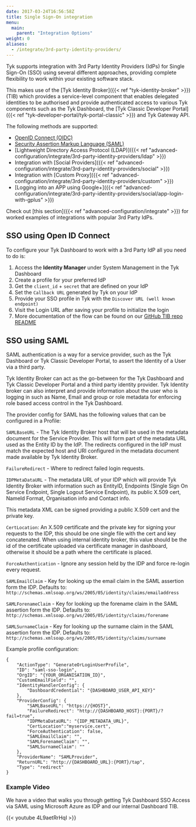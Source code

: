```yaml
---
date: 2017-03-24T16:56:58Z
title: Single Sign-On integration
menu:
  main:
    parent: "Integration Options"
weight: 0
aliases:
  - /integrate/3rd-party-identity-providers/
---
```


Tyk supports integration with 3rd Party Identity Providers (IdPs) for Single Sign-On (SSO) using several different approaches, providing complete flexibility to work within your existing software stack.

This makes use of the [Tyk Identity Broker]({{< ref "tyk-identity-broker" >}}) (TIB) which provides a service-level component that enables delegated identities to be authorised and provide authenticated access to various Tyk components such as the Tyk Dashboard, the [Tyk Classic Developer Portal]({{< ref "tyk-developer-portal/tyk-portal-classic" >}}) and Tyk Gateway API.

The following methods are supported:
- [OpenID Connect (OIDC)](#sso-using-open-id-connect)
- [Security Assertion Markup Language (SAML)](#sso-using-saml)
- [Lightweight Directory Access Protocol (LDAP)]({{< ref "advanced-configuration/integrate/3rd-party-identity-providers/ldap" >}})
- Integration with [Social Providers]({{< ref "advanced-configuration/integrate/3rd-party-identity-providers/social" >}})
- Integration with [Custom Proxy]({{< ref "advanced-configuration/integrate/3rd-party-identity-providers/custom" >}})
- [Logging into an APP using Google+]({{< ref "advanced-configuration/integrate/3rd-party-identity-providers/social/app-login-with-gplus" >}})

Check out [this section]({{< ref "advanced-configuration/integrate" >}}) for worked examples of integrations with popular 3rd Party IdPs.

## SSO using Open ID Connect

To configure your Tyk Dashboard to work with a 3rd Party IdP all you need to do is:

1. Access the **Identity Manager** under System Management in the Tyk Dashboard
2. Create a profile for your preferred IdP
3. Get the `client_id` + `secret` that are defined on your IdP
4. Set the `Callback URL` generated by Tyk on your IdP
5. Provide your SSO profile in Tyk with the `Discover URL (well known endpoint)`
6. Visit the Login URL after saving your profile to initialize the login
7. More documentation of the flow can be found on our [GitHub TIB repo README](https://github.com/TykTechnologies/tyk-identity-broker)

## SSO using SAML

SAML authentication is a way for a service provider, such as the Tyk Dashboard or Tyk Classic Developer Portal, to assert the Identity of a User via a third party.

Tyk Identity Broker can act as the go-between for the Tyk Dashboard and Tyk Classic Developer Portal and a third party identity provider. Tyk Identity broker can also interpret and provide information about the user who is logging in such as Name, Email and group or role metadata for enforcing role based access control in the Tyk Dashboard.

The provider config for SAML has the following values that can be configured in a Profile:

`SAMLBaseURL` - The Tyk Identity Broker host that will be used in the metadata document for the Service Provider. This will form part of the metadata URL used as the Entity ID by the IdP. The redirects configured in the IdP must match the expected host and URI configured in the metadata document made available by Tyk Identity Broker.

`FailureRedirect` - Where to redirect failed login requests.

`IDPMetaDataURL` - The metadata URL of your IDP which will provide Tyk Identity Broker with information such as EntityID, Endpoints (Single Sign On Service Endpoint, Single Logout Service Endpoint), its public X.509 cert, NameId Format, Organisation info and Contact info.

This metadata XML can be signed providing a public X.509 cert and the private key.     

`CertLocation`: An X.509 certificate and the private key for signing your requests to the IDP, this should be one single file with the cert and key concatenated. When using internal identity broker, this value should be the id of the certificate uploaded via certificate manager in dashboard, otherwise it should be a path where the certificate is placed.

`ForceAuthentication` - Ignore any session held by the IDP and force re-login every request.

`SAMLEmailClaim` - Key for looking up the email claim in the SAML assertion form the IDP. Defaults to: `http://schemas.xmlsoap.org/ws/2005/05/identity/claims/emailaddress`

`SAMLForenameClaim` - Key for looking up the forename claim in the SAML assertion form the IDP. Defaults to: `http://schemas.xmlsoap.org/ws/2005/05/identity/claims/forename`

`SAMLSurnameClaim` - Key for looking up the surname claim in the SAML assertion form the IDP. Defaults to: `http://schemas.xmlsoap.org/ws/2005/05/identity/claims/surname`

Example profile configuration:

```
{
    "ActionType": "GenerateOrLoginUserProfile",
    "ID": "saml-sso-login",
    "OrgID": "{YOUR_ORGANISATION_ID}",
    "CustomEmailField": "",
    "IdentityHandlerConfig": {
        "DashboardCredential": "{DASHBOARD_USER_API_KEY}"
    },
    "ProviderConfig": {
        "SAMLBaseURL": "https://{HOST}",
        "FailureRedirect": "http://{DASHBOARD_HOST}:{PORT}/?fail=true",
        "IDPMetaDataURL": "{IDP_METADATA_URL}",
        "CertLocation":"myservice.cert",
        "ForceAuthentication": false,
        "SAMLEmailClaim": "",
        "SAMLForenameClaim": "",
        "SAMLSurnameClaim": ""
    },
    "ProviderName": "SAMLProvider",
    "ReturnURL": "http://{DASHBOARD_URL}:{PORT}/tap",
    "Type": "redirect"
}
```
### Example Video

We have a video that walks you through getting Tyk Dashboard SSO Access via SAML using Microsoft Azure as IDP and our internal Dashboard TIB.

{{< youtube 4L9aetRrHqI >}}


